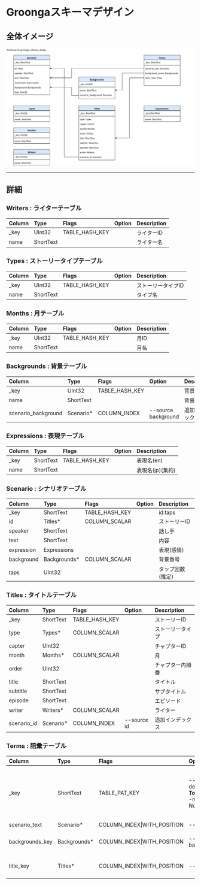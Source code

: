 # Groongaスキーマデザイン

## 全体イメージ

![kmsksearch_groonga_schema_design](kmsksearch_groonga_schema_design.png)

---

## 詳細

### Writers : ライターテーブル

|Column|Type|Flags|Option|Description|
|:--|:--|:--|:--|:--|
|_key|UInt32|TABLE_HASH_KEY||ライターID|
|name|ShortText|||ライター名|

### Types : ストーリータイプテーブル

|Column|Type|Flags|Option|Description|
|:--|:--|:--|:--|:--|
|_key|UInt32|TABLE_HASH_KEY||ストーリータイプID|
|name|ShortText|||タイプ名|

### Months : 月テーブル

|Column|Type|Flags|Option|Description|
|:--|:--|:--|:--|:--|
|_key|UInt32|TABLE_HASH_KEY||月ID|
|name|ShortText|||月名|

### Backgrounds : 背景テーブル

|Column|Type|Flags|Option|Description|
|:--|:--|:--|:--|:--|
|_key|UInt32|TABLE_HASH_KEY||背景ID|
|name|ShortText|||背景名|
|scenario_background|Scenario*|COLUMN_INDEX|--source background|追加インデックス|

### Expressions : 表現テーブル

|Column|Type|Flags|Option|Description|
|:--|:--|:--|:--|:--|
|_key|ShortText|TABLE_HASH_KEY||表現名(en)|
|name|ShortText|||表現名(jp)(集約)|

### Scenario : シナリオテーブル

|Column|Type|Flags|Option|Description|
|:--|:--|:--|:--|:--|
|_key|ShortText|TABLE_HASH_KEY||id:taps|
|id|Titles*|COLUMN_SCALAR||ストーリーID|
|speaker|ShortText|||話し手
|text|ShortText|||内容
|expression|Expressions|||表現(感情)|
|background|Backgrounds*|COLUMN_SCALAR||背景番号|
|taps|UInt32|||タップ回数(推定)

### Titles : タイトルテーブル

|Column|Type|Flags|Option|Description|
|:--|:--|:--|:--|:--|
|_key|ShortText|TABLE_HASH_KEY||ストーリーID|
|type|Types*|COLUMN_SCALAR||ストーリータイプ|
|capter|UInt32|||チャプターID|
|month|Months*|COLUMN_SCALAR||月|
|order|UInt32|||チャプター内順番|
|title|ShortText|||タイトル|
|subtitle|ShortText|||サブタイトル|
|episode|ShortText|||エピソード|
|writer|Writers*|COLUMN_SCALAR||ライター|
|scenario_id|Scenario*|COLUMN_INDEX|--source id|追加インデックス|

### Terms : 語彙テーブル

|Column|Type|Flags|Option|Description|
|:--|:--|:--|:--|:--|
|_key|ShortText|TABLE_PAT_KEY|--default_tokenizer **TokenUnigram** --normalizer NormalizerAuto|求めてたのは単純なテキストマッチだった(トークナイザーとか高性能過ぎた…)|
|scenario_text|Scenario*|COLUMN_INDEX&#124;WITH_POSITION|--source text|使用|
|backgrounds_key|Backgrounds*|COLUMN_INDEX&#124;WITH_POSITION|--source background|用意したけど都合により未使用|
|title_key|Titles*|COLUMN_INDEX&#124;WITH_POSITION|--source _key|用意したけど都合により未使用|
